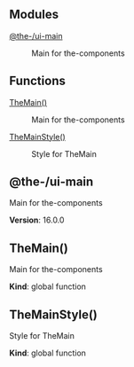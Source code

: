 <!--- Code generated by @the-/script-doc. DO NOT EDIT. -->

## Modules

<dl>
<dt><a href="#module_@the-/ui-main">@the-/ui-main</a></dt>
<dd><p>Main for the-components</p>
</dd>
</dl>

## Functions

<dl>
<dt><a href="#TheMain">TheMain()</a></dt>
<dd><p>Main for the-components</p>
</dd>
<dt><a href="#TheMainStyle">TheMainStyle()</a></dt>
<dd><p>Style for TheMain</p>
</dd>
</dl>

<a name="module_@the-/ui-main"></a>

## @the-/ui-main
Main for the-components

**Version**: 16.0.0  
<a name="TheMain"></a>

## TheMain()
Main for the-components

**Kind**: global function  
<a name="TheMainStyle"></a>

## TheMainStyle()
Style for TheMain

**Kind**: global function  
